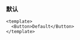 ### 默认

<!--start-code-->

```vue
<template>
  <Button>Default</Button>
</template>
```

<!--end-code-->
